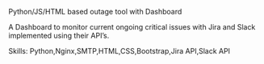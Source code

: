Python/JS/HTML based outage tool with Dashboard

A Dashboard to monitor current ongoing critical issues with Jira and Slack implemented using their API’s.  

Skills: Python,Nginx,SMTP,HTML,CSS,Bootstrap,Jira API,Slack API 
